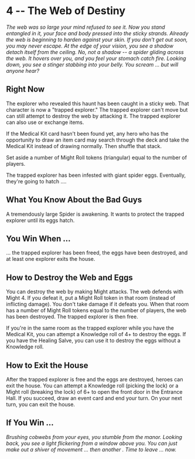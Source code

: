 # 4 -- The Web of Destiny

_The web was so large your mind refused to see it. Now you stand entangled in it, your face and body pressed into the sticky strands. Already the web is beginning to harden against your skin. If you don't get out soon, you may never escape. At the edge of your vision, you see a shadow detach itself from the ceiling. No, not a shadow -- a spider gliding across the web. It hovers over you, and you feel your stomach catch fire. Looking down, you see a stinger stabbing into your belly. You scream ... but will anyone hear?_

## Right Now

The explorer who revealed this haunt has been caught in a sticky web. That character is now a "trapped explorer." The trapped explorer can't move but can still attempt to destroy the web by attacking it. The trapped explorer can also use or exchange items.

If the Medical Kit card hasn't been found yet, any hero who has the opportunity to draw an item card may search through the deck and take the Medical Kit instead of drawing normally. Then shuffle that stack.

Set aside a number of Might Roll tokens (triangular) equal to the number of players.

The trapped explorer has been infested with giant spider eggs. Eventually, they're going to hatch ....

## What You Know About the Bad Guys

A tremendously large Spider is awakening. It wants to protect the trapped explorer until its eggs hatch.

## You Win When ...

... the trapped explorer has been freed, the eggs have been destroyed, and at least one explorer exits the house.

## How to Destroy the Web and Eggs

You can destroy the web by making Might attacks. The web defends with Might 4. If you defeat it, put a Might Roll token in that room (instead of inflicting damage). You don't take damage if it defeats you. When that room has a number of Might Roll tokens equal to the number of players, the web has been destroyed. The trapped explorer is then free.

If you're in the same room as the trapped explorer while you have the Medical Kit, you can attempt a Knowledge roll of 4+ to destroy the eggs. If you have the Healing Salve, you can use it to destroy the eggs without a Knowledge roll.

## How to Exit the House

After the trapped explorer is free and the eggs are destroyed, heroes can exit the house. You can attempt a Knowledge roll (picking the lock) or a Might roll (breaking the lock) of 6+ to open the front door in the Entrance Hall. If you succeed, draw an event card and end your turn. On your next turn, you can exit the house.

## If You Win ...

_Brushing cobwebs from your eyes, you stumble from the manor. Looking back, you see a light flickering from a window above you. You can just make out a shiver of movement ... then another ._
_Time to leave ... now._